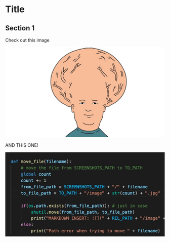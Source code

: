 # Title

## Section 1

Check out this image

![](./images/brain.jpg)


AND THIS ONE!

![](images/image1.jpg)


